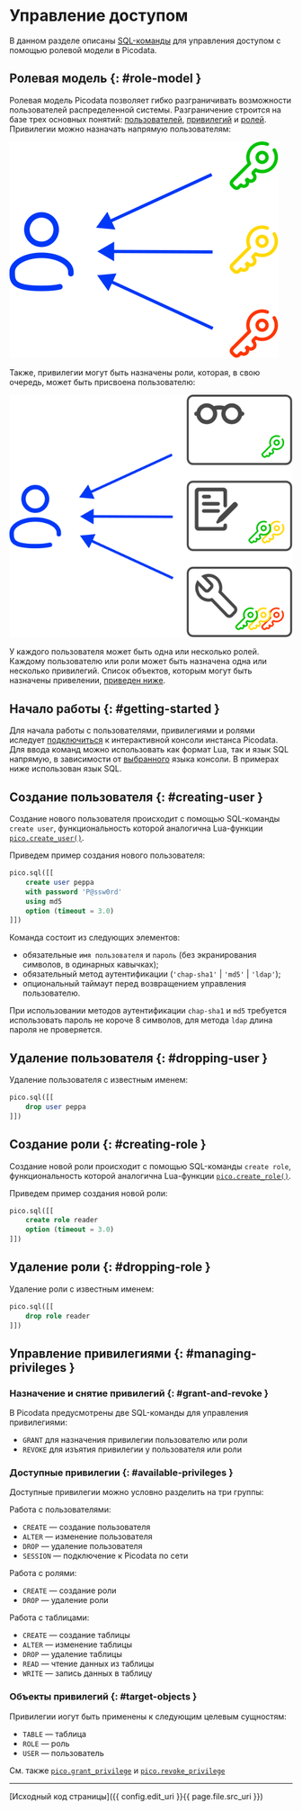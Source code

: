 # Управление доступом
В данном разделе описаны [SQL-команды](../reference/sql_queries.md) для управления
доступом с помощью ролевой модели в Picodata.

## Ролевая модель {: #role-model }
Ролевая модель Picodata позволяет гибко разграничивать возможности
пользователей распределенной системы. Разграничение строится на базе
трех основных понятий: [пользователей](../overview/glossary.md#user),
[привилегий](../overview/glossary.md#privilege) и [ролей](../overview/glossary.md#role).
Привилегии можно назначать напрямую пользователям:

![Users and privileges](../images/user_priv.svg)

Также, привилегии могут быть назначены роли, которая, в свою очередь,
может быть присвоена пользователю:

![Users and roles](../images/user_roles.svg)

У каждого пользователя может быть одна или несколько ролей. Каждому
пользователю или роли может быть назначена одна или несколько
привилегий. Список объектов, которым могут быть назначены привелении, [приведен ниже](#objects).

## Начало работы {: #getting-started }
Для начала работы с пользователями, привилегиями и ролями иследует
[подключиться](connecting.md#accessing-console) к
интерактивной консоли инстанса Picodata. Для ввода команд можно
использовать как формат Lua, так и язык SQL напрямую, в зависимости от
[выбранного](../reference/sql_queries.md#available_langs) языка консоли. В примерах
ниже использован язык SQL.

## Создание пользователя {: #creating-user }
Создание нового пользователя происходит с помощью SQL-команды `create
user`, функциональность которой аналогична Lua-функции
[`pico.create_user()`](../reference/api.md#picocreate_user).

Приведем пример создания нового пользователя:

```sql
pico.sql([[
	create user peppa
    with password 'P@ssw0rd'
    using md5
	option (timeout = 3.0)
]])
```

Команда состоит из следующих элементов:

- обязательные `имя пользователя` и `пароль` (без экранирования символов, в одинарных кавычках);
- обязательный метод аутентификации (`'chap-sha1'` | `'md5'` | `'ldap'`);
- опциональный таймаут перед возвращением управления пользователю.

При использовании методов аутентификации `chap-sha1` и `md5` требуется использовать пароль не короче 8
символов, для метода `ldap` длина пароля не проверяется.

## Удаление пользователя {: #dropping-user }
Удаление пользователя с известным именем:

```sql
pico.sql([[
	drop user peppa
]])
```

## Создание роли {: #creating-role }

Создание новой роли происходит с помощью SQL-команды `create
role`, функциональность которой аналогична Lua-функции
[`pico.create_role()`](../reference/api.md#picocreate_role).

Приведем пример создания новой роли:

```sql
pico.sql([[
	create role reader
	option (timeout = 3.0)
]])
```

## Удаление роли {: #dropping-role }

Удаление роли с известным именем:

```sql
pico.sql([[
	drop role reader
]])
```
## Управление привилегиями {: #managing-privileges }
### Назначение и снятие привилегий {: #grant-and-revoke }
В Picodata предусмотрены две SQL-команды для управления привилегиями:

- `GRANT` для назначения привилегии пользователю или роли
- `REVOKE` для изъятия привилегии у пользователя или роли

### Доступные привилегии {: #available-privileges }
Доступные привилегии можно условно разделить на три группы:

Работа с пользователями:

- `CREATE` — создание пользователя
- `ALTER` — изменение пользователя
- `DROP` — удаление пользователя
- `SESSION` — подключение к Picodata по сети

Работа с ролями:

- `CREATE` — создание роли
- `DROP` — удаление роли

Работа с таблицами:

- `CREATE` — создание таблицы
- `ALTER` — изменение таблицы
- `DROP` — удаление таблицы
- `READ` — чтение данных из таблицы
- `WRITE` — запись данных в таблицу

### Объекты привилегий {: #target-objects }
Привилегии иогут быть применены к следующим целевым сущностям: <a
name="objects"></a>

- `TABLE` — таблица
- `ROLE` — роль
- `USER` — пользователь

<!--
### Примеры команд {: #cli-examples }
Наделение пользователя правом записи в таблицу:
```sql
pico.sql([[
	grant write on "friends_of_peppa" to "peppa"
	]])
```

Создание роли, наделение её правом записи в таблицу, присваивание роли пользователю:
```sql
pico.sql([[
	create role "swine_admin"
	grant write on "friends_of_peppa" to "swine_admin"
	grant "swine_admin" to "peppa"
	]])
```

Изъятие привилегии у роли:
```sql
pico.sql([[
	revoke write on "friends_of_peppa" from "swine_admin"
	]])
``` -->


См. также [`pico.grant_privilege`](../reference/api.md#picogrant_privilege) и [`pico.revoke_privilege`](../reference/api.md#picorevoke_privilege)

---
[Исходный код страницы]({{ config.edit_uri }}{{ page.file.src_uri }})
